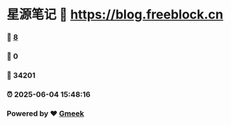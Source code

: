 # 星源笔记 :link: https://blog.freeblock.cn 
### :page_facing_up: [8](https://blog.freeblock.cn/tag.html) 
### :speech_balloon: 0 
### :hibiscus: 34201 
### :alarm_clock: 2025-06-04 15:48:16 
### Powered by :heart: [Gmeek](https://github.com/Meekdai/Gmeek)
